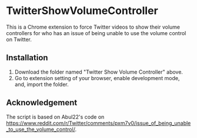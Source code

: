 # TwitterShowVolumeController
This is a Chrome extension to force Twitter videos to show their volume controllers for who has an issue of being unable to use the volume control on Twitter.

## Installation
1. Download the folder named "Twitter Show Volume Controller" above.
2. Go to extension setting of your browser, enable development mode, and, import the folder.

## Acknowledgement
The script is based on Abul22's code on https://www.reddit.com/r/Twitter/comments/pxm7v0/issue_of_being_unable_to_use_the_volume_control/.
